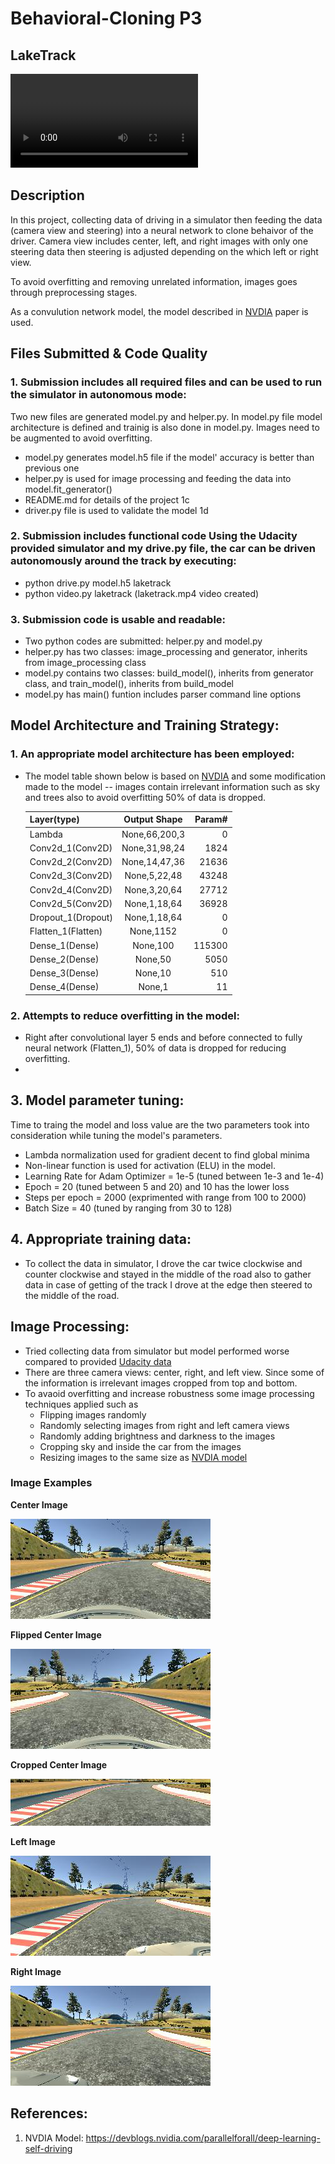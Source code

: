 # Behavioral-Cloning P3

## LakeTrack

![[Lake Track]](laketrack.mp4)

## Description
In this project, collecting data of driving in a simulator then feeding the data (camera view and steering) into a neural network to clone behaivor of the driver. Camera view includes center, left, and right images with only one steering data then steering is adjusted depending on the which left or right view. 

To avoid overfitting and removing unrelated information, images goes through preprocessing stages.

As a convulution network model, the model described in [NVDIA](https://devblogs.nvidia.com/parallelforall/deep-learning-self-driving-cars/) paper is used. 

## Files Submitted & Code Quality
### 1. **Submission includes all required files and can be used to run the simulator in autonomous mode**: 
Two new files are generated model.py and helper.py. In model.py file model architecture is defined and trainig is also done in model.py. Images need to be augmented to avoid overfitting. 

* model.py generates model.h5 file if the model' accuracy is better than previous one 
* helper.py is used for image processing and feeding the data into model.fit_generator() 
* README.md for details of the project 1c
* driver.py file is used to validate the model 1d

### 2. **Submission includes functional code Using the Udacity provided simulator and my drive.py file, the car can be driven autonomously around the track by executing**:

* python drive.py model.h5 laketrack 
* python video.py laketrack (laketrack.mp4 video created)

### 3. **Submission code is usable and readable**:

* Two python codes are submitted: helper.py and model.py
* helper.py has two classes: image_processing and generator, inherits from image_processing class
* model.py contains two classes: build_model(), inherits from generator class, and train_model(), inherits from build_model
* model.py has main() funtion includes parser command line options 

## Model Architecture and Training Strategy:
### 1. **An appropriate model architecture has been employed**:

* The model table shown below is based on [NVDIA](https://devblogs.nvidia.com/parallelforall/deep-learning-self-driving-cars/) and some modification made to the model -- images contain irrelevant information such as sky and trees also to avoid overfitting 50% of data is dropped. 

  | Layer(type)          | Output Shape    | Param#  |
  | ---------------------|:---------------:| -------:|
  | Lambda               | None,66,200,3   |    0    |
  | Conv2d_1(Conv2D)     | None,31,98,24   |   1824  |
  | Conv2d_2(Conv2D)     | None,14,47,36   |  21636  |
  | Conv2d_3(Conv2D)     | None,5,22,48    |  43248  |
  | Conv2d_4(Conv2D)     | None,3,20,64    |  27712  |
  | Conv2d_5(Conv2D)     | None,1,18,64    |  36928  |
  | Dropout_1(Dropout)   | None,1,18,64    |    0    |
  | Flatten_1(Flatten)   | None,1152       |    0    |
  | Dense_1(Dense)       | None,100        |  115300 |
  | Dense_2(Dense)       | None,50         |   5050  |
  | Dense_3(Dense)       | None,10         |    510  |
  | Dense_4(Dense)       | None,1          |    11   |

### 2. **Attempts to reduce overfitting in the model**:

* Right after convolutional layer 5 ends and before connected to fully neural network (Flatten_1), 50% of data is dropped for reducing overfitting. 
* 

## 3. **Model parameter tuning**:

  Time to traing the model and loss value are the two parameters took into consideration while tuning the model's parameters. 
  
* Lambda normalization used for gradient decent to find global minima 
* Non-linear function is used for activation (ELU) in the model.
* Learning Rate for Adam Optimizer = 1e-5 (tuned between 1e-3 and 1e-4)
* Epoch = 20 (tuned between 5 and 20) and 10 has the lower loss
* Steps per epoch = 2000 (exprimented with range from 100 to 2000)
* Batch Size = 40 (tuned by ranging from 30 to 128)

## 4. **Appropriate training data**:

* To collect the data in simulator, I drove the car twice clockwise and counter clockwise and stayed in the middle of the road also to gather data in case of getting of the track I drove at the edge then steered to the middle of the road.

## Image Processing:

* Tried collecting data from simulator but model performed worse compared to provided [Udacity data](https://d17h27t6h515a5.cloudfront.net/topher/2016/December/584f6edd_data/data.zip)
* There are three camera views: center, right, and left view. Since some of the information is irrelevant images cropped from top and bottom.
* To avaoid overfitting and increase robustness some image processing techniques applied such as 
  * Flipping images randomly 
  * Randomly selecting images from right and left camera views
  * Randomly adding brightness and darkness to the images
  * Cropping sky and inside the car from the images
  * Resizing images to the same size as [NVDIA model](https://devblogs.nvidia.com/parallelforall/deep-learning-self-driving-cars/)

### Image Examples

  **Center Image**

  ![[Center Image]](images/center.png)

  **Flipped Center Image**

  ![[Flipped Image]](images/flipped_center.png)
    
  **Cropped Center Image**

  ![[Cropped Image]](images/cropped_center.png)
  
  **Left Image**

  ![[Left Image]](images/left.png)

  **Right Image**

  ![[Left Image]](images/right.png)

## References: 
1. NVDIA Model: https://devblogs.nvidia.com/parallelforall/deep-learning-self-driving

